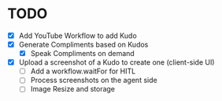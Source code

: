 # TODO
- [x] Add YouTube Workflow to add Kudo
- [x] Generate Compliments based on Kudos
  - [x] Speak Compliments on demand
- [x] Upload a screenshot of a Kudo to create one (client-side UI)
  - [ ] Add a workflow.waitFor for HITL
  - [ ] Process screenshots on the agent side
  - [ ] Image Resize and storage
